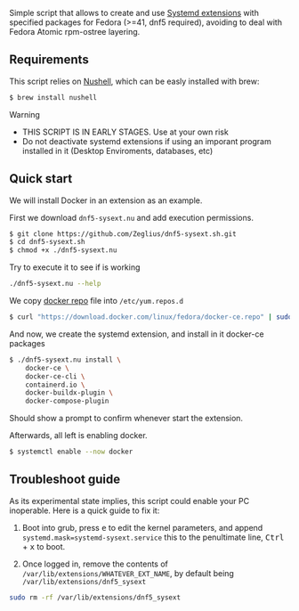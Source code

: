 Simple script that allows to create and use [Systemd extensions](https://www.freedesktop.org/software/systemd/man/256/systemd-sysext.html) with specified packages for Fedora (>=41, dnf5 required), avoiding to deal with Fedora Atomic rpm-ostree layering.

## Requirements

This script relies on [Nushell](https://www.nushell.sh/), which can be easly installed with brew:

```sh
$ brew install nushell
```

> [!WARNING]
> - THIS SCRIPT IS IN EARLY STAGES. Use at your own risk
> - Do not deactivate systemd extensions if using an imporant program installed in it (Desktop Enviroments, databases, etc)

## Quick start

We will install Docker in an extension as an example.

First we download `dnf5-sysext.nu` and add execution permissions.

```sh
$ git clone https://github.com/Zeglius/dnf5-sysext.sh.git
$ cd dnf5-sysext.sh
$ chmod +x ./dnf5-sysext.nu
```

Try to execute it to see if is working

```sh
./dnf5-sysext.nu --help
```

We copy [docker repo](https://docs.docker.com/engine/install/fedora/#set-up-the-repository) file into `/etc/yum.repos.d`

```sh
$ curl "https://download.docker.com/linux/fedora/docker-ce.repo" | sudo tee /etc/yum.repos.d/docker.repo
```

And now, we create the systemd extension, and install in it docker-ce packages

```sh
$ ./dnf5-sysext.nu install \
    docker-ce \
    docker-ce-cli \
    containerd.io \
    docker-buildx-plugin \
    docker-compose-plugin
```

Should show a prompt to confirm whenever start the extension.

Afterwards, all left is enabling docker.

```sh
$ systemctl enable --now docker
```

## Troubleshoot guide

As its experimental state implies, this script could enable your PC inoperable. Here is a quick guide to fix it:

1. Boot into grub, press <kbd>e</kbd> to edit the kernel parameters, and append `systemd.mask=systemd-sysext.service` this to the penultimate line, <kbd>Ctrl</kbd> + <kbd>x</kbd> to boot.

2. Once logged in, remove the contents of `/var/lib/extensions/WHATEVER_EXT_NAME`, by default being `/var/lib/extensions/dnf5_sysext`

```sh
sudo rm -rf /var/lib/extensions/dnf5_sysext
```
